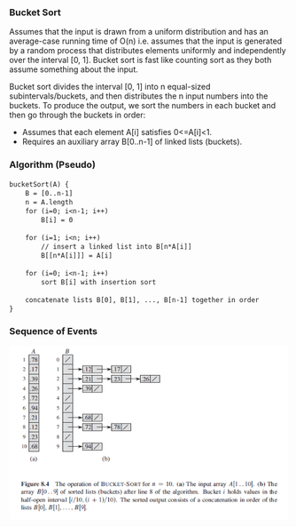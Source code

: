 ### Bucket Sort

Assumes that the input is drawn from a uniform distribution and has an average-case running time of O(n) i.e. assumes that the input is generated by a random process that distributes elements uniformly and independently over the interval [0, 1]. Bucket sort is fast like counting sort as they both assume something about the input.

Bucket sort divides the interval [0, 1] into n equal-sized subintervals/buckets, and then distributes the n input numbers into the buckets. To produce the output, we sort the numbers in each bucket and then go through the buckets in order:

- Assumes that each element A[i] satisfies 0<=A[i]<1.
- Requires an auxiliary array B[0..n-1] of linked lists (buckets).

### Algorithm (Pseudo)

```
bucketSort(A) {
    B = [0..n-1]
    n = A.length
    for (i=0; i<n-1; i++)
        B[i] = 0

    for (i=1; i<n; i++)
        // insert a linked list into B[n*A[i]]
        B[[n*A[i]]] = A[i]

    for (i=0; i<n-1; i++)
        sort B[i] with insertion sort

    concatenate lists B[0], B[1], ..., B[n-1] together in order
}
```

### Sequence of Events

<img src="../../../images/bucket-sort.PNG">
